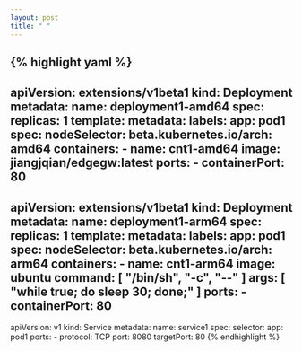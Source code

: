 ```yaml
---
layout: post
title: " "
---
```


{% highlight yaml %}
---
apiVersion: extensions/v1beta1
kind: Deployment
metadata:
        name: deployment1-amd64
spec:
        replicas: 1
        template:
                metadata:
                        labels:
                                app: pod1
                spec:
                        nodeSelector:
                                beta.kubernetes.io/arch: amd64
                        containers:
                                - name: cnt1-amd64
                                  image: jiangjqian/edgegw:latest
                                  ports:
                                        - containerPort: 80
---
apiVersion: extensions/v1beta1
kind: Deployment
metadata:
        name: deployment1-arm64
spec:
        replicas: 1
        template:
                metadata:
                        labels:
                                app: pod1
                spec:
                        nodeSelector:
                                beta.kubernetes.io/arch: arm64
                        containers:
                                - name: cnt1-arm64
                                  image: ubuntu
                                  command: [ "/bin/sh", "-c", "--" ]
                                  args: [ "while true; do sleep 30; done;" ]
                                  ports:
                                        - containerPort: 80
---                                          
apiVersion: v1
kind: Service
metadata:
        name: service1
spec:
        selector:
                app: pod1
        ports:
              - protocol: TCP
                port: 8080
                targetPort: 80
{% endhighlight %}
